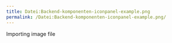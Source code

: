 ```yaml
---
title: Datei:Backend-komponenten-iconpanel-example.png
permalink: /Datei:Backend-komponenten-iconpanel-example.png/
---
```


Importing image file